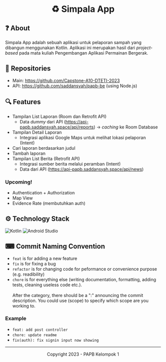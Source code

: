 <h1 align="center">
  ♻️ Simpala App
</h1>

## ❓ About 
Simpala App adalah sebuah aplikasi untuk pelaporan sampah yang dibangun menggunakan Kotlin. Aplikasi ini merupakan hasil dari _project-based_ pada mata kuliah Pengembangan Aplikasi Permainan Bergerak.

## 📁 Repositories
- Main: https://github.com/Capstone-A10-DTETI-2023
- API: https://github.com/saddansyah/papb-be (using Node.js)

## 🔍 Features
- Tampilan List Laporan (Room dan Retrofit API)
    - Data _dummy_ dari API (https://api-papb.saddansyah.space/api/reports) -> _caching_ ke Room Database
- Tampilan Detail Laporan
    - Integrasi aplikasi Google Maps untuk melihat lokasi pelaporan (Intent)
- Cari laporan berdasarkan judul
- Tambah laporan
- Tampilan List Berita (Retrofit API)
   - Integrasi sumber berita melalui peramban (Intent)
   - Data dari API (https://api-papb.saddansyah.space/api/news)
### Upcoming!
- Authentication + Authorization
- Map View
- Evidence Rate (membutuhkan auth)

## ⚙️ Technology Stack
![Kotlin](https://img.shields.io/badge/kotlin-%237F52FF.svg?style=for-the-badge&logo=kotlin&logoColor=white)
![Android Studio](https://img.shields.io/badge/Android%20Studio-3DDC84.svg?style=for-the-badge&logo=android-studio&logoColor=white)

## ⌨ Commit Naming Convention
- `feat` is for adding a new feature
- `fix` is for fixing a bug
- `refactor` is for changing code for peformance or convenience purpose (e.g. readibility)
- `chore` is for everything else (writing documentation, formatting, adding tests, cleaning useless code etc.).  
<br/>After the category, there should be a ":" announcing the commit description. You could use (scope) to specify which scope are you working to.

### Example
- `feat: add post controller` <br/>
- `chore: update readme` <br/>
- `fix(auth): fix signin input now showing`

---
<p align="center">
  Copyright 2023 - PAPB Kelompok 1
</p>
